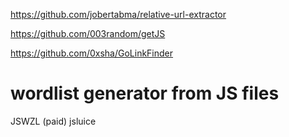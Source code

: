 https://github.com/jobertabma/relative-url-extractor

https://github.com/003random/getJS

https://github.com/0xsha/GoLinkFinder

# wordlist generator from JS files
JSWZL (paid)
jsluice